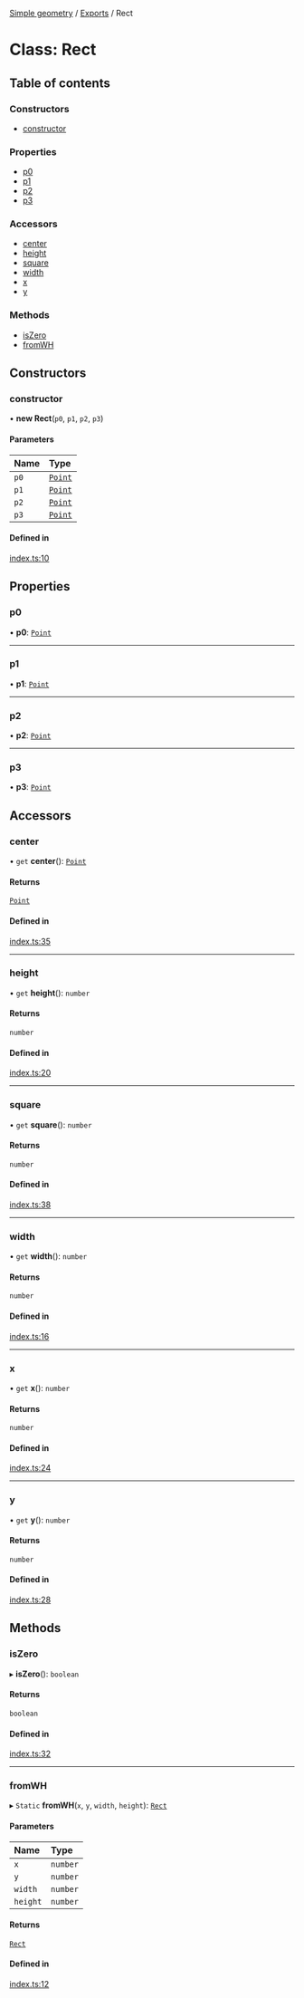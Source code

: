 [Simple geometry](../README.md) / [Exports](../modules.md) / Rect

# Class: Rect

## Table of contents

### Constructors

- [constructor](Rect.md#constructor)

### Properties

- [p0](Rect.md#p0)
- [p1](Rect.md#p1)
- [p2](Rect.md#p2)
- [p3](Rect.md#p3)

### Accessors

- [center](Rect.md#center)
- [height](Rect.md#height)
- [square](Rect.md#square)
- [width](Rect.md#width)
- [x](Rect.md#x)
- [y](Rect.md#y)

### Methods

- [isZero](Rect.md#iszero)
- [fromWH](Rect.md#fromwh)

## Constructors

### constructor

• **new Rect**(`p0`, `p1`, `p2`, `p3`)

#### Parameters

| Name | Type |
| :------ | :------ |
| `p0` | [`Point`](Point.md) |
| `p1` | [`Point`](Point.md) |
| `p2` | [`Point`](Point.md) |
| `p3` | [`Point`](Point.md) |

#### Defined in

[index.ts:10](https://github.com/RodionNikolaev/simple-geometry/blob/7b35362/src/index.ts#L10)

## Properties

### p0

• **p0**: [`Point`](Point.md)

___

### p1

• **p1**: [`Point`](Point.md)

___

### p2

• **p2**: [`Point`](Point.md)

___

### p3

• **p3**: [`Point`](Point.md)

## Accessors

### center

• `get` **center**(): [`Point`](Point.md)

#### Returns

[`Point`](Point.md)

#### Defined in

[index.ts:35](https://github.com/RodionNikolaev/simple-geometry/blob/7b35362/src/index.ts#L35)

___

### height

• `get` **height**(): `number`

#### Returns

`number`

#### Defined in

[index.ts:20](https://github.com/RodionNikolaev/simple-geometry/blob/7b35362/src/index.ts#L20)

___

### square

• `get` **square**(): `number`

#### Returns

`number`

#### Defined in

[index.ts:38](https://github.com/RodionNikolaev/simple-geometry/blob/7b35362/src/index.ts#L38)

___

### width

• `get` **width**(): `number`

#### Returns

`number`

#### Defined in

[index.ts:16](https://github.com/RodionNikolaev/simple-geometry/blob/7b35362/src/index.ts#L16)

___

### x

• `get` **x**(): `number`

#### Returns

`number`

#### Defined in

[index.ts:24](https://github.com/RodionNikolaev/simple-geometry/blob/7b35362/src/index.ts#L24)

___

### y

• `get` **y**(): `number`

#### Returns

`number`

#### Defined in

[index.ts:28](https://github.com/RodionNikolaev/simple-geometry/blob/7b35362/src/index.ts#L28)

## Methods

### isZero

▸ **isZero**(): `boolean`

#### Returns

`boolean`

#### Defined in

[index.ts:32](https://github.com/RodionNikolaev/simple-geometry/blob/7b35362/src/index.ts#L32)

___

### fromWH

▸ `Static` **fromWH**(`x`, `y`, `width`, `height`): [`Rect`](Rect.md)

#### Parameters

| Name | Type |
| :------ | :------ |
| `x` | `number` |
| `y` | `number` |
| `width` | `number` |
| `height` | `number` |

#### Returns

[`Rect`](Rect.md)

#### Defined in

[index.ts:12](https://github.com/RodionNikolaev/simple-geometry/blob/7b35362/src/index.ts#L12)
